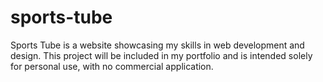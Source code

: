 # sports-tube
Sports Tube is a website showcasing my skills in web development and design. This project will be included in my portfolio and is intended solely for personal use, with no commercial application.

